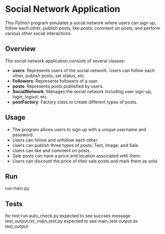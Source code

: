 # Social Network Application

This Python program simulates a social network where users can sign up, follow each other, publish posts, like posts, comment on posts, and perform various other social interactions.

## Overview

The social network application consists of several classes:

- **users**: Represents users of the social network. Users can follow each other, publish posts, set status, etc.
- **Followers**: Represents followers of a user.
- **posts**: Represents posts published by users.
- **SocialNetwork**: Manages the social network including user sign-up, login, logout, etc.
- **postFactory**: Factory class to create different types of posts.

## Usage

- The program allows users to sign up with a unique username and password.
- Users can follow and unfollow each other.
- Users can publish three types of posts: Text, Image, and Sale.
- Users can like and comment on posts.
- Sale posts can have a price and location associated with them.
- Users can discount the price of their sale posts and mark them as sold.

## Run
run main.py

## Tests

for test run auto_check.py expected to see succses message
test_output.txt, main_test.py expected to see main_test output as test_output
